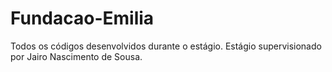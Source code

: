 # Fundacao-Emilia
Todos os códigos desenvolvidos durante o estágio. Estágio supervisionado por Jairo Nascimento de Sousa.

